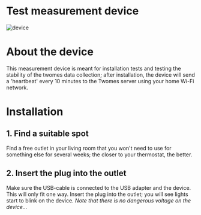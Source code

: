 # Test measurement device

![device](../assets/device.jpg)

# About the device

This measurement device is meant for installation tests and testing the stability of the twomes data collection; after installation, the device will send a 'heartbeat' every 10 minutes to the Twomes server using your home Wi-Fi network.

# Installation

## 1. Find a suitable spot

Find a free outlet in your living room that you won't need to use for something else for several weeks; the closer to your thermostat, the better.

## 2. Insert the plug into the outlet

Make sure the USB-cable is connected to the USB adapter and the device. This will only fit one way. Insert the plug into the outlet; you will see lights start to blink on the device. *Note that there is no dangerous voltage on the device...*